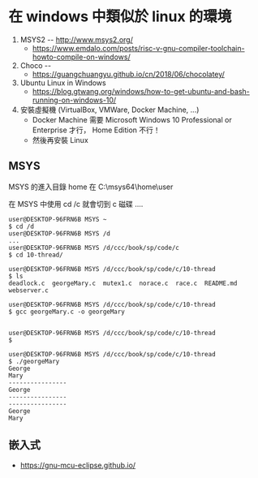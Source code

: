 # 在 windows 中類似於 linux 的環境

1. MSYS2 -- http://www.msys2.org/
    * https://www.emdalo.com/posts/risc-v-gnu-compiler-toolchain-howto-compile-on-windows/
2. Choco -- 
    * https://guangchuangyu.github.io/cn/2018/06/chocolatey/
3. Ubuntu Linux in Windows
    * https://blog.gtwang.org/windows/how-to-get-ubuntu-and-bash-running-on-windows-10/
4. 安裝虛擬機 (VirtualBox, VMWare, Docker Machine, ...)
    * Docker Machine 需要 Microsoft Windows 10 Professional or Enterprise 才行， Home Edition 不行！ 
    * 然後再安裝 Linux

## MSYS

MSYS 的進入目錄 home 在 C:\msys64\home\user

在 MSYS 中使用 cd /c 就會切到 c 磁碟 ....

```
user@DESKTOP-96FRN6B MSYS ~
$ cd /d
user@DESKTOP-96FRN6B MSYS /d
...
user@DESKTOP-96FRN6B MSYS /d/ccc/book/sp/code/c
$ cd 10-thread/

user@DESKTOP-96FRN6B MSYS /d/ccc/book/sp/code/c/10-thread
$ ls
deadlock.c  georgeMary.c  mutex1.c  norace.c  race.c  README.md  webserver.c

user@DESKTOP-96FRN6B MSYS /d/ccc/book/sp/code/c/10-thread
$ gcc georgeMary.c -o georgeMary


user@DESKTOP-96FRN6B MSYS /d/ccc/book/sp/code/c/10-thread
$

user@DESKTOP-96FRN6B MSYS /d/ccc/book/sp/code/c/10-thread
$ ./georgeMary
George
Mary
----------------
George
----------------
----------------
George
Mary

```

## 嵌入式

* https://gnu-mcu-eclipse.github.io/



